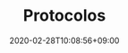 ---
title: "Protocolos"
date: 2020-02-28T10:08:56+09:00
description: "Vamos lá a ver se a gente se entende..."
draft: false
collapsible: true
weight: 1
---